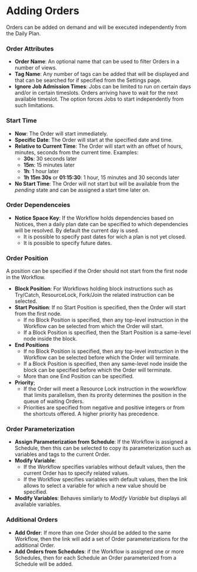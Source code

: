 # Adding Orders

Orders can be added on demand and will be executed independently from the Daily Plan.

### Order Attributes

- **Order Name**: An optional name that can be used to filter Orders in a number of views.
- **Tag Name**: Any number of tags can be added that will be displayed and that can be searched for if specified from the Settings page.
- **Ignore Job Admission Times**: Jobs can be limited to run on certain days and/or in certain timeslots. Orders arriving have to wait for the next available timeslot. The option forces Jobs to start independently from such limitations.

### Start Time

- **Now**: The Order will start immediately.
- **Specific Date**: The Order will start at the specified date and time.
- **Relative to Current Time**: The Order will start with an offset of hours, minutes, seconds from the current time. Examples:
  - **30s**: 30 seconds later
  - **15m**: 15 minutes later
  - **1h**: 1 hour later
  - **1h 15m 30s** or **01:15:30**: 1 hour, 15 minutes and 30 seconds later
- **No Start Time**: The Order will not start but will be available from the *pending* state and can be assigned a start time later on.

### Order Dependenceies

- **Notice Space Key**: If the Workflow holds dependencies based on Notices, then a daily plan date can be specified to which dependencies will be resolved. By default the current day is used.
  - It is possible to specify past dates for wich a plan is not yet closed.
  - It is possible to specify future dates.

### Order Position

A position can be specified if the Order should not start from the first node in the Workflow.

- **Block Position**: For Workflows holding block instructions such as Try/Catch, ResourceLock, Fork/Join the related instruction can be selected.
- **Start Position**: If no Start Position is specified, then the Order will start from the first node.
  - If no Block Position is specified, then any top-level instruction in the Workflow can be selected from which the Order will start.
  - If a Block Position is specified, then the Start Position is a same-level node inside the block.
- **End Positions**
  - If no Block Position is specified, then any top-level instruction in the Workflow can be selected before which the Order will terminate.
  - If a Block Position is specified, then any same-level node inside the block can be specified before which the Order will terminate.
  - More than one End Position can be specified.
- **Priority**; 
  - If the Order will meet a Resource Lock instruction in the wowrkflow that limits parallelism, then its prority determines the position in the queue of waiting Orders.
  - Priorities are specified from negative and positive integers or from the shortcuts offered. A higher priority has precedence.

### Order Parameterization

- **Assign Parameterization from Schedule**: If the Workflow is assigned a Schedule, then this can be selected to copy its parameterization such as variables and tags to the current Order.
- **Modify Variable**: 
  - If the Workflow specifies variables without default values, then the current Order has to specify related values.
  - If the Workflow specifies variables with default values, then the link allows to select a variable for which a new value should be specified.
- **Modify Variables**: Behaves similarly to *Modify Variable* but displays all available variables.

### Additional Orders

- **Add Order**: If more than one Order should be added to the same Workflow, then the link will add a set of Order parameterizations for the additional Order.
- **Add Orders from Schedules**: if the Workflow is assigned one or more Schedules, then for each Schedule an Order parameterized from a Schedule will be added.